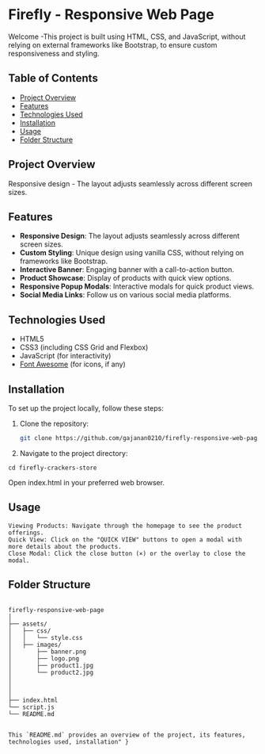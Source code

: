 # Firefly - Responsive Web Page
Welcome -This project is built using HTML, CSS, and JavaScript, without relying on external frameworks like Bootstrap, to ensure custom responsiveness and styling.

## Table of Contents

- [Project Overview](#project-overview)
- [Features](#features)
- [Technologies Used](#technologies-used)
- [Installation](#installation)
- [Usage](#usage)
- [Folder Structure](#folder-structure)



## Project Overview

Responsive design - The layout adjusts seamlessly across different screen sizes.

## Features

- **Responsive Design**: The layout adjusts seamlessly across different screen sizes.
- **Custom Styling**: Unique design using vanilla CSS, without relying on frameworks like Bootstrap.
- **Interactive Banner**: Engaging banner with a call-to-action button.
- **Product Showcase**: Display of products with quick view options.
- **Responsive Popup Modals**: Interactive modals for quick product views.
- **Social Media Links**: Follow us on various social media platforms.

## Technologies Used

- HTML5
- CSS3 (including CSS Grid and Flexbox)
- JavaScript (for interactivity)
- [Font Awesome](https://fontawesome.com/) (for icons, if any)

## Installation

To set up the project locally, follow these steps:

1. Clone the repository:
   ```sh
   git clone https://github.com/gajanan0210/firefly-responsive-web-page.git

2. Navigate to the project directory:
    
```
cd firefly-crackers-store
```

Open index.html in your preferred web browser.


## Usage
```
Viewing Products: Navigate through the homepage to see the product offerings.
Quick View: Click on the "QUICK VIEW" buttons to open a modal with more details about the products.
Close Modal: Click the close button (×) or the overlay to close the modal.
```

## Folder Structure

```

firefly-responsive-web-page
│
├── assets/
│   ├── css/
│   │   └── style.css
│   ├── images/
│       ├── banner.png
│       ├── logo.png
│       ├── product1.jpg
│       └── product2.jpg
│   
│       
│
├── index.html
└── script.js
└── README.md


This `README.md` provides an overview of the project, its features, technologies used, installation" }